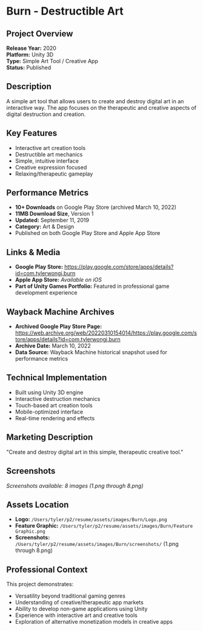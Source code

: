 # Burn - Destructible Art

## Project Overview
**Release Year:** 2020  
**Platform:** Unity 3D  
**Type:** Simple Art Tool / Creative App  
**Status:** Published  

## Description
A simple art tool that allows users to create and destroy digital art in an interactive way. The app focuses on the therapeutic and creative aspects of digital destruction and creation.

## Key Features
- Interactive art creation tools
- Destructible art mechanics
- Simple, intuitive interface
- Creative expression focused
- Relaxing/therapeutic gameplay

## Performance Metrics
- **10+ Downloads** on Google Play Store (archived March 10, 2022)
- **11MB Download Size**, Version 1
- **Updated:** September 11, 2019
- **Category:** Art & Design
- Published on both Google Play Store and Apple App Store

## Links & Media
- **Google Play Store:** https://play.google.com/store/apps/details?id=com.tylerwongj.burn
- **Apple App Store:** *Available on iOS*
- **Part of Unity Games Portfolio:** Featured in professional game development experience

## Wayback Machine Archives
- **Archived Google Play Store Page:** https://web.archive.org/web/20220310154014/https://play.google.com/store/apps/details?id=com.tylerwongj.burn
- **Archive Date:** March 10, 2022
- **Data Source:** Wayback Machine historical snapshot used for performance metrics

## Technical Implementation
- Built using Unity 3D engine
- Interactive destruction mechanics
- Touch-based art creation tools
- Mobile-optimized interface
- Real-time rendering and effects

## Marketing Description
"Create and destroy digital art in this simple, therapeutic creative tool."

## Screenshots
*Screenshots available: 8 images (1.png through 8.png)*

## Assets Location
- **Logo:** `/Users/tyler/p2/resume/assets/images/Burn/Logo.png`
- **Feature Graphic:** `/Users/tyler/p2/resume/assets/images/Burn/Feature Graphic.png`
- **Screenshots:** `/Users/tyler/p2/resume/assets/images/Burn/screenshots/` (1.png through 8.png)

## Professional Context
This project demonstrates:
- Versatility beyond traditional gaming genres
- Understanding of creative/therapeutic app markets
- Ability to develop non-game applications using Unity
- Experience with interactive art and creative tools
- Exploration of alternative monetization models in creative apps